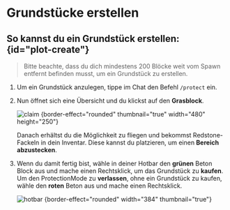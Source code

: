 # Grundstücke erstellen

## So kannst du ein Grundstück erstellen: {id="plot-create"}

> Bitte beachte, dass du dich mindestens 200 Blöcke weit vom Spawn entfernt befinden musst, um ein
> Grundstück zu erstellen.
>

1. Um ein Grundstück anzulegen, tippe im Chat den Befehl `/protect` ein.
2. Nun öffnet sich eine Übersicht und du klickst auf den **Grasblock**.

   ![claim](plot-menu-creation.png) {border-effect="rounded" thumbnail="true" width="480"
   height="250"}

   Danach erhältst du die Möglichkeit zu fliegen und bekommst Redstone-Fackeln in dein Inventar.
   Diese kannst du platzieren, um einen **Bereich abzustecken**.

3. Wenn du damit fertig bist, wähle in deiner Hotbar den **grünen** Beton Block aus und mache
   einen <shortcut>Rechtsklick</shortcut>, um das Grundstück zu **kaufen**.\
   Um den ProtectionMode zu **verlassen**, ohne ein Grundstück zu kaufen, wähle den **roten** Beton
   aus und mache einen <shortcut>Rechtsklick</shortcut>.

   ![hotbar](plot-create-confirm-cancel.png) {border-effect="rounded" width="384" thumbnail="true"}